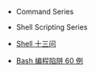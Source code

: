 <!-- - [Overview](command_shell/overview.md) -->
- Command Series

- Shell Scripting Series

- [Shell 十三问](command_shell/13_questions_of_shell/_13_questions_of_shell_index.md)

- [Bash 编程陷阱 60 例](command_shell/bash_pitfalls/_bash_pitfalls_index.md)

<!-- - [坏代码类型](command_shell/shell_part/shellcheck_gallery_of_bad_code.md) -->

 